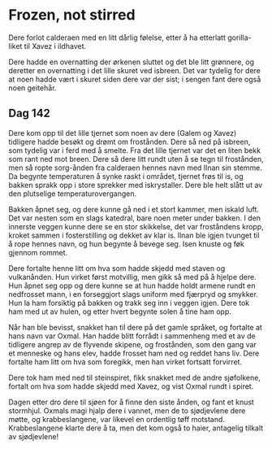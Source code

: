 # Frozen, not stirred

Dere forlot calderaen med en litt dårlig følelse, etter å ha etterlatt gorilla-liket til Xavez i ildhavet.

Dere hadde en overnatting der ørkenen sluttet og det ble litt grønnere, og deretter en overnatting i det lille skuret ved isbreen. 
Det var tydelig for dere at noen hadde vært i skuret siden dere var der sist; i sengen fant dere også noen geitehår. 

## Dag 142 

Dere kom opp til det lille tjernet som noen av dere (Galem og Xavez) tidligere hadde besøkt og drømt om frostånden. Dere så ned på isbreen, som
tydelig var i ferd med å smelte. Fra det lille tjernet var det en liten bekk som rant ned mot breen. Dere så dere litt rundt uten å
se tegn til frostånden, men så ropte sorg-ånden fra calderaen hennes navn med Ilnan sin stemme. Da begynte temperaturen å synke raskt i området,
tjernet frøs til is, og bakken sprakk opp i store sprekker med iskrystaller. Dere ble helt slått ut av den plutselige temperaturovergangen.

Bakken åpnet seg, og dere kunne gå ned i et stort kammer, men iskald luft. Det var nesten som en slags katedral, bare noen meter under bakken.
I den innerste veggen kunne dere se en stor skikkelse, det var froståndens kropp, kroket sammen i fosterstilling og dekket av klar is. Ilnan
ble igjen tvunget til å rope hennes navn, og hun begynte å bevege seg. Isen knuste og føk gjennom rommet.

Dere fortalte henne litt om hva som hadde skjedd med staven og vulkanånden. Hun virket først motvillig, men gikk så med på å hjelpe dere. Hun
åpnet seg opp og dere kunne se at hun hadde holdt armene rundt en nedfrosset mann, i en forseggjort slags uniform med fjærpryd og smykker. 
Hun la ham forsiktig på bakken og trakk seg inn i veggen igjen. Dere tok ham med ut av hulen, og etter hvert begynte solen å tine ham opp. 

Når han ble bevisst, snakket han til dere på det gamle språket, og fortalte at hans navn var Oxmal. Han hadde blitt forrådt i sammenheng med
et av de tidligere angrep av de flyvende skipene, og frostånden, som den gang var et menneske og hans elev, hadde frosset ham ned og reddet
hans liv. Dere fortalte ham litt om hva som foregikk, men han virket fortsatt forvirret.

Dere tok ham med ned til steinspiret, fikk snakket med de andre sjøfolkene, fortalt om hva som hadde skjedd med Xavez, og vist Oxmal rundt i spiret.

Dagen etter dro dere til sjøen for å finne den siste ånden, og fant et knust stormhjul. Oxmals magi hjalp dere i vannet, men de
to sjødjevlene dere møtte, og krabbeslangene, var likevel en ordentlig tøff motstand. Krabbeslangene klarte dere å ta, men det kom også to haier, 
antagelig tilkalt av sjødjevlene!